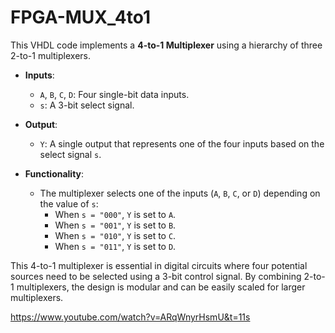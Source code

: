 # FPGA-MUX_4to1

This VHDL code implements a **4-to-1 Multiplexer** using a hierarchy of three 2-to-1 multiplexers.

- **Inputs**:
  - `A`, `B`, `C`, `D`: Four single-bit data inputs.
  - `s`: A 3-bit select signal.
- **Output**:
  - `Y`: A single output that represents one of the four inputs based on the select signal `s`.

- **Functionality**:
  - The multiplexer selects one of the inputs (`A`, `B`, `C`, or `D`) depending on the value of `s`:
    - When `s = "000"`, `Y` is set to `A`.
    - When `s = "001"`, `Y` is set to `B`.
    - When `s = "010"`, `Y` is set to `C`.
    - When `s = "011"`, `Y` is set to `D`.
  
This 4-to-1 multiplexer is essential in digital circuits where four potential sources need to be selected using a 3-bit control signal. By combining 2-to-1 multiplexers, the design is modular and can be easily scaled for larger multiplexers.

https://www.youtube.com/watch?v=ARqWnyrHsmU&t=11s
